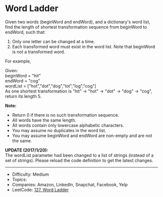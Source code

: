 # Word Ladder

Given two words (beginWord and endWord), and a dictionary's word list, find the length of shortest transformation sequence from beginWord to endWord, such that:

1. Only one letter can be changed at a time.
2. Each transformed word must exist in the word list. Note that beginWord is not a transformed word.

For example,

Given:  
beginWord = "hit"  
endWord = "cog"  
wordList = ["hot","dot","dog","lot","log","cog"]  
As one shortest transformation is "hit" -> "hot" -> "dot" -> "dog" -> "cog",  
return its length 5.

**Note:**  
* Return 0 if there is no such transformation sequence.
* All words have the same length.
* All words contain only lowercase alphabetic characters.
* You may assume no duplicates in the word list.
* You may assume beginWord and endWord are non-empty and are not the same.

**UPDATE (2017/1/20):**  
The wordList parameter had been changed to a list of strings (instead of a set of strings). Please reload the code definition to get the latest changes.

---

* Difficulty: Medium
* Topics: 
* Companies: Amazon, LinkedIn, Snapchat, Facebook, Yelp
* LeetCode: [127. Word Ladder](https://leetcode.com/problems/word-ladder/description/)

